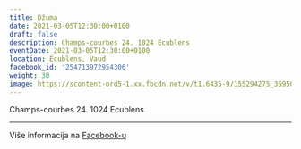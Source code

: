 ```yaml
---
title: Džuma
date: 2021-03-05T12:30:00+0100
draft: false
description: Champs-courbes 24. 1024 Ecublens
eventDate: 2021-03-05T12:30:00+0100
location: Écublens, Vaud
facebook_id: '254713972954306'
weight: 30
image: https://scontent-ord5-1.xx.fbcdn.net/v/t1.6435-9/155294275_3695079563921169_4909597834044538694_n.jpg?_nc_cat=101&ccb=1-7&_nc_sid=9e60e4&_nc_ohc=M4xDH2dF7esQ7kNvwGyxT7o&_nc_oc=Adlz87QkdxOXfLVC8lrkUNukgxVpMCZbkW9W9XhxayihaCXy8psHO4fclijtmqTA2c4&_nc_zt=23&_nc_ht=scontent-ord5-1.xx&edm=ABTKTjYEAAAA&_nc_gid=6R7OqBqrvyZ9jgR4kRhVUQ&oh=00_AfUC_jFsJGtnxilQ1ifpluvvqik0zNGSHRhLMPlP6MC0tw&oe=68CE00DB
---
```


Champs-courbes 24. 1024 Ecublens

---

Više informacija na [Facebook-u](https://facebook.com/events/254713972954306)